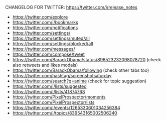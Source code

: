 CHANGELOG FOR TWITTER: https://twitter.com/i/release_notes

- https://twitter.com/explore
- https://twitter.com/i/bookmarks
- https://twitter.com/notifications
- https://twitter.com/settings/
- https://twitter.com/settings/muted/all
- https://twitter.com/settings/blocked/all
- https://twitter.com/messages/
- https://twitter.com/compose/tweet
- https://twitter.com/BarackObama/status/896523232098078720 (check also retweets and likes modals)
- https://twitter.com/BarackObama/following (check other tabs too)
- https://twitter.com/hashtag/screenshotsaturday
- https://twitter.com/search?q=anime (check for topic suggestion)
- https://twitter.com/i/lists/suggested
- https://twitter.com/i/lists/41874768
- https://twitter.com/PixelProspector/moments
- https://twitter.com/PixelProspector/lists
- https://twitter.com/i/events/1265330601034256384
- https://twitter.com/i/topics/839543165002506240